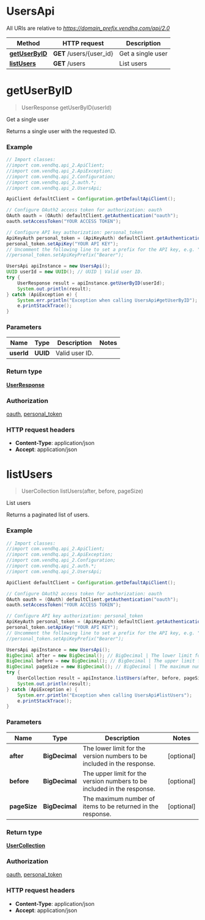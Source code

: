 # UsersApi

All URIs are relative to *https://domain_prefix.vendhq.com/api/2.0*

Method | HTTP request | Description
------------- | ------------- | -------------
[**getUserByID**](UsersApi.md#getUserByID) | **GET** /users/{user_id} | Get a single user
[**listUsers**](UsersApi.md#listUsers) | **GET** /users | List users


<a name="getUserByID"></a>
# **getUserByID**
> UserResponse getUserByID(userId)

Get a single user

Returns a single user with the requested ID.

### Example
```java
// Import classes:
//import com.vendhq.api_2.ApiClient;
//import com.vendhq.api_2.ApiException;
//import com.vendhq.api_2.Configuration;
//import com.vendhq.api_2.auth.*;
//import com.vendhq.api_2.UsersApi;

ApiClient defaultClient = Configuration.getDefaultApiClient();

// Configure OAuth2 access token for authorization: oauth
OAuth oauth = (OAuth) defaultClient.getAuthentication("oauth");
oauth.setAccessToken("YOUR ACCESS TOKEN");

// Configure API key authorization: personal_token
ApiKeyAuth personal_token = (ApiKeyAuth) defaultClient.getAuthentication("personal_token");
personal_token.setApiKey("YOUR API KEY");
// Uncomment the following line to set a prefix for the API key, e.g. "Bearer" (defaults to null)
//personal_token.setApiKeyPrefix("Bearer");

UsersApi apiInstance = new UsersApi();
UUID userId = new UUID(); // UUID | Valid user ID.
try {
    UserResponse result = apiInstance.getUserByID(userId);
    System.out.println(result);
} catch (ApiException e) {
    System.err.println("Exception when calling UsersApi#getUserByID");
    e.printStackTrace();
}
```

### Parameters

Name | Type | Description  | Notes
------------- | ------------- | ------------- | -------------
 **userId** | **UUID**| Valid user ID. |

### Return type

[**UserResponse**](UserResponse.md)

### Authorization

[oauth](../README.md#oauth), [personal_token](../README.md#personal_token)

### HTTP request headers

 - **Content-Type**: application/json
 - **Accept**: application/json

<a name="listUsers"></a>
# **listUsers**
> UserCollection listUsers(after, before, pageSize)

List users

Returns a paginated list of users.

### Example
```java
// Import classes:
//import com.vendhq.api_2.ApiClient;
//import com.vendhq.api_2.ApiException;
//import com.vendhq.api_2.Configuration;
//import com.vendhq.api_2.auth.*;
//import com.vendhq.api_2.UsersApi;

ApiClient defaultClient = Configuration.getDefaultApiClient();

// Configure OAuth2 access token for authorization: oauth
OAuth oauth = (OAuth) defaultClient.getAuthentication("oauth");
oauth.setAccessToken("YOUR ACCESS TOKEN");

// Configure API key authorization: personal_token
ApiKeyAuth personal_token = (ApiKeyAuth) defaultClient.getAuthentication("personal_token");
personal_token.setApiKey("YOUR API KEY");
// Uncomment the following line to set a prefix for the API key, e.g. "Bearer" (defaults to null)
//personal_token.setApiKeyPrefix("Bearer");

UsersApi apiInstance = new UsersApi();
BigDecimal after = new BigDecimal(); // BigDecimal | The lower limit for the version numbers to be included in the response.
BigDecimal before = new BigDecimal(); // BigDecimal | The upper limit for the version numbers to be included in the response.
BigDecimal pageSize = new BigDecimal(); // BigDecimal | The maximum number of items to be returned in the response.
try {
    UserCollection result = apiInstance.listUsers(after, before, pageSize);
    System.out.println(result);
} catch (ApiException e) {
    System.err.println("Exception when calling UsersApi#listUsers");
    e.printStackTrace();
}
```

### Parameters

Name | Type | Description  | Notes
------------- | ------------- | ------------- | -------------
 **after** | **BigDecimal**| The lower limit for the version numbers to be included in the response. | [optional]
 **before** | **BigDecimal**| The upper limit for the version numbers to be included in the response. | [optional]
 **pageSize** | **BigDecimal**| The maximum number of items to be returned in the response. | [optional]

### Return type

[**UserCollection**](UserCollection.md)

### Authorization

[oauth](../README.md#oauth), [personal_token](../README.md#personal_token)

### HTTP request headers

 - **Content-Type**: application/json
 - **Accept**: application/json

